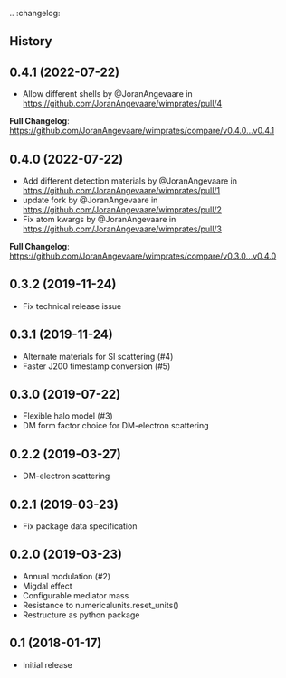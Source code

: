 .. :changelog:

History
-------

0.4.1 (2022-07-22)
------------------
* Allow different shells by @JoranAngevaare in https://github.com/JoranAngevaare/wimprates/pull/4


**Full Changelog**: https://github.com/JoranAngevaare/wimprates/compare/v0.4.0...v0.4.1

0.4.0 (2022-07-22)
------------------
* Add different detection materials by @JoranAngevaare in https://github.com/JoranAngevaare/wimprates/pull/1
* update fork by @JoranAngevaare in https://github.com/JoranAngevaare/wimprates/pull/2
* Fix atom kwargs by @JoranAngevaare in https://github.com/JoranAngevaare/wimprates/pull/3


**Full Changelog**: https://github.com/JoranAngevaare/wimprates/compare/v0.3.0...v0.4.0

0.3.2 (2019-11-24)
------------------
* Fix technical release issue

0.3.1 (2019-11-24)
------------------
* Alternate materials for SI scattering (#4)
* Faster J200 timestamp conversion (#5)

0.3.0 (2019-07-22)
------------------
* Flexible halo model (#3)
* DM form factor choice for DM-electron scattering

0.2.2 (2019-03-27)
------------------
* DM-electron scattering

0.2.1 (2019-03-23)
------------------
* Fix package data specification

0.2.0 (2019-03-23)
------------------
* Annual modulation (#2)
* Migdal effect
* Configurable mediator mass
* Resistance to numericalunits.reset_units()
* Restructure as python package

0.1 (2018-01-17)
----------------
* Initial release
